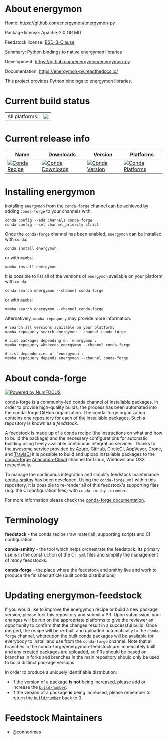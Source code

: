 About energymon
===============

Home: https://github.com/energymon/energymon-py

Package license: Apache-2.0 OR MIT

Feedstock license: [BSD-3-Clause](https://github.com/conda-forge/energymon-feedstock/blob/main/LICENSE.txt)

Summary: Python bindings to native energymon libraries

Development: https://github.com/energymon/energymon-py

Documentation: https://energymon-py.readthedocs.io/

This project provides Python bindings to energymon libraries.


Current build status
====================


<table><tr><td>All platforms:</td>
    <td>
      <a href="https://dev.azure.com/conda-forge/feedstock-builds/_build/latest?definitionId=16086&branchName=main">
        <img src="https://dev.azure.com/conda-forge/feedstock-builds/_apis/build/status/energymon-feedstock?branchName=main">
      </a>
    </td>
  </tr>
</table>

Current release info
====================

| Name | Downloads | Version | Platforms |
| --- | --- | --- | --- |
| [![Conda Recipe](https://img.shields.io/badge/recipe-energymon-green.svg)](https://anaconda.org/conda-forge/energymon) | [![Conda Downloads](https://img.shields.io/conda/dn/conda-forge/energymon.svg)](https://anaconda.org/conda-forge/energymon) | [![Conda Version](https://img.shields.io/conda/vn/conda-forge/energymon.svg)](https://anaconda.org/conda-forge/energymon) | [![Conda Platforms](https://img.shields.io/conda/pn/conda-forge/energymon.svg)](https://anaconda.org/conda-forge/energymon) |

Installing energymon
====================

Installing `energymon` from the `conda-forge` channel can be achieved by adding `conda-forge` to your channels with:

```
conda config --add channels conda-forge
conda config --set channel_priority strict
```

Once the `conda-forge` channel has been enabled, `energymon` can be installed with `conda`:

```
conda install energymon
```

or with `mamba`:

```
mamba install energymon
```

It is possible to list all of the versions of `energymon` available on your platform with `conda`:

```
conda search energymon --channel conda-forge
```

or with `mamba`:

```
mamba search energymon --channel conda-forge
```

Alternatively, `mamba repoquery` may provide more information:

```
# Search all versions available on your platform:
mamba repoquery search energymon --channel conda-forge

# List packages depending on `energymon`:
mamba repoquery whoneeds energymon --channel conda-forge

# List dependencies of `energymon`:
mamba repoquery depends energymon --channel conda-forge
```


About conda-forge
=================

[![Powered by
NumFOCUS](https://img.shields.io/badge/powered%20by-NumFOCUS-orange.svg?style=flat&colorA=E1523D&colorB=007D8A)](https://numfocus.org)

conda-forge is a community-led conda channel of installable packages.
In order to provide high-quality builds, the process has been automated into the
conda-forge GitHub organization. The conda-forge organization contains one repository
for each of the installable packages. Such a repository is known as a *feedstock*.

A feedstock is made up of a conda recipe (the instructions on what and how to build
the package) and the necessary configurations for automatic building using freely
available continuous integration services. Thanks to the awesome service provided by
[Azure](https://azure.microsoft.com/en-us/services/devops/), [GitHub](https://github.com/),
[CircleCI](https://circleci.com/), [AppVeyor](https://www.appveyor.com/),
[Drone](https://cloud.drone.io/welcome), and [TravisCI](https://travis-ci.com/)
it is possible to build and upload installable packages to the
[conda-forge](https://anaconda.org/conda-forge) [Anaconda-Cloud](https://anaconda.org/)
channel for Linux, Windows and OSX respectively.

To manage the continuous integration and simplify feedstock maintenance
[conda-smithy](https://github.com/conda-forge/conda-smithy) has been developed.
Using the ``conda-forge.yml`` within this repository, it is possible to re-render all of
this feedstock's supporting files (e.g. the CI configuration files) with ``conda smithy rerender``.

For more information please check the [conda-forge documentation](https://conda-forge.org/docs/).

Terminology
===========

**feedstock** - the conda recipe (raw material), supporting scripts and CI configuration.

**conda-smithy** - the tool which helps orchestrate the feedstock.
                   Its primary use is in the construction of the CI ``.yml`` files
                   and simplify the management of *many* feedstocks.

**conda-forge** - the place where the feedstock and smithy live and work to
                  produce the finished article (built conda distributions)


Updating energymon-feedstock
============================

If you would like to improve the energymon recipe or build a new
package version, please fork this repository and submit a PR. Upon submission,
your changes will be run on the appropriate platforms to give the reviewer an
opportunity to confirm that the changes result in a successful build. Once
merged, the recipe will be re-built and uploaded automatically to the
`conda-forge` channel, whereupon the built conda packages will be available for
everybody to install and use from the `conda-forge` channel.
Note that all branches in the conda-forge/energymon-feedstock are
immediately built and any created packages are uploaded, so PRs should be based
on branches in forks and branches in the main repository should only be used to
build distinct package versions.

In order to produce a uniquely identifiable distribution:
 * If the version of a package **is not** being increased, please add or increase
   the [``build/number``](https://docs.conda.io/projects/conda-build/en/latest/resources/define-metadata.html#build-number-and-string).
 * If the version of a package **is** being increased, please remember to return
   the [``build/number``](https://docs.conda.io/projects/conda-build/en/latest/resources/define-metadata.html#build-number-and-string)
   back to 0.

Feedstock Maintainers
=====================

* [@connorimes](https://github.com/connorimes/)

